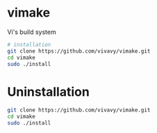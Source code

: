 # vimake
 Vi's build system
```sh
# installation
git clone https://github.com/vivavy/vimake.git
cd vimake
sudo ./install
```

# Uninstallation
```sh
git clone https://github.com/vivavy/vimake.git
cd vimake
sudo ./install
```
